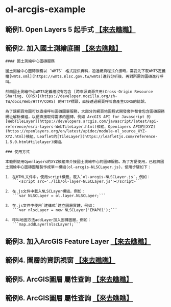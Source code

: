 # ol-arcgis-example

## 範例1. Open Layers 5 起手式 [【來去瞧瞧】](https://idtdocument.github.io/ol-arcgis-samples/src/01)

## 範例2. 加入國土測繪底圖 [【來去瞧瞧】](https://idtdocument.github.io/ol-arcgis-samples/src/02)

	#### 國土測繪中心圖磚服務

	國土測繪中心圖磚服務以 `WMTS` 格式提供資料，透過網頁程式介接時，需要先下載WMTS定義檔[wmts.xml](https://wmts.nlsc.gov.tw/wmts)進行分析後，再對所需的圖磚進行呼叫。

	然而國土測繪中心WMTS定義檔沒有包含 [跨來源資源共用(Cross-Origin Resource Sharing, CORS)](https://developer.mozilla.org/zh-TW/docs/Web/HTTP/CORS) 的HTTP標頭，直接透過網頁呼叫會產生CORS的錯誤。

	為了讓網頁地圖可以直接呼叫圖磚圖層服務，大部分的網頁地圖程式開發套件都會包含圖磚服務網址解析模組，以便直接取得需求的圖磚，例如 ArcGIS API for Javascript 的[WebTileLayer](https://developers.arcgis.com/javascript/latest/api-reference/esri-layers-WebTileLayer.html)模組、Openlayers API的[XYZ](https://openlayers.org/en/latest/apidoc/module-ol_source_XYZ-XYZ.html)模組、Leaflet的[TileLayer](https://leafletjs.com/reference-1.5.0.html#tilelayer)模組。

	### 使用方式

	本範例使用Openlayers的XYZ模組來介接國土測繪中心的圖磚服務。為了方便使用，已經將國土測繪中心圖磚圖層製作成單一模組(ol-arcgis-NLSCLayer.js)，使用步驟如下：

	1. 在HTML文件中，使用script標籤，載入`ol-arcgis-NLSCLayer.js`，例如：
	   ```<script src='./lib/ol-layer-NLSCLayer.js'></script>```

	2. 在.js文件中載入NLSCLayer模組，例如： 
	   ```var NLSCLayer = ol.layer.NLSCLayer;```

	3. 在.js文件中使用`建構式`建立圖層實體，例如：
	   ```var nlscLayer = new NLSCLayer('EMAP01');```

	4. 呼叫地圖方法addLayer加入圖磚圖層，例如：
	   ```map.addLayer(nlscLayer);```

## 範例3. 加入ArcGIS Feature Layer [【來去瞧瞧】](https://idtdocument.github.io/ol-arcgis-samples/src/03)

## 範例4. 圖層的資訊視窗 [【來去瞧瞧】](https://idtdocument.github.io/ol-arcgis-samples/src/04)

## 範例5. ArcGIS圖層 屬性查詢 [【來去瞧瞧】](https://idtdocument.github.io/ol-arcgis-samples/src/05)

## 範例6. ArcGIS圖層 屬性查詢 [【來去瞧瞧】](https://idtdocument.github.io/ol-arcgis-samples/src/06)